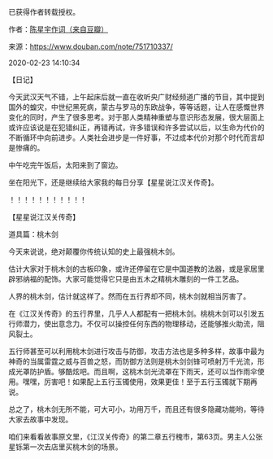 已获得作者转载授权。


作者：[陈星宇作词（来自豆瓣）](https://www.douban.com/people/chenxingyu2009/)


来源：https://www.douban.com/note/751710337/


2020-02-23 14:10:34


【日记】  

今天武汉天气不错，上午起床后就一直在收听央广财经频道广播的节目，其中提到国外的蝗灾，中世纪黑死病，蒙古与罗马的东欧战争，等等话题，让人在感慨世界变化的同时，产生了很多思考。对于那人类精神重塑与意识形态发展，很大层面上或许应该说是在犯错纠正，再错再试，许多错误和许多尝试以后，以生命为代价的不断循环中向前进步。人类社会进步是一件好事，不过成本代价对那个时代而言却是惨痛的。  

中午吃完午饭后，太阳来到了窗边。  

坐在阳光下，还是继续给大家我的每日分享【星星说江汉关传奇】。  

！！！！！！！！！！！  

【星星说江汉关传奇】  

道具篇：桃木剑  

今天来说说，绝对颠覆你传统认知的史上最强桃木剑。  

估计大家对于桃木剑的古板印象，或许还停留在它是中国道教的法器，或是家居里辟邪纳福的配饰。大家可能觉得它只是由五木之精桃木雕刻的一件工艺品。  

人界的桃木剑，估计就这样了。然而在五行界却不同，桃木剑就相当厉害了。  

在《江汉关传奇》的五行界里，几乎人人都配有一把桃木剑。桃桃木剑可以引发五行师潜力，使出意念力。不仅可以操控任何东西的物理移动，还能够推火助流，阻风裂土。  

五行师甚至可以利用桃木剑进行攻击与防御，攻击方法也是多种多样，故事中最为神奇的当属雷霆之威与百兽之怒，而防御方法则是桃木剑剑锋可喷射万千光流，形成光罩防护盾。够酷炫吧。而且啊，这桃木剑光流罩在下雨天，还可以当作雨伞使用。嘿嘿，厉害吧！如果配上五行玉镯使用，效果更佳！至于五行玉镯就下期再说。  

总之了，桃木剑无所不能，可大可小，功用万千，而且还有很多隐藏功能哟，等待大家去故事中发现。  

咱们来看看故事原文里，《江汉关传奇》的第二章五行槐市，第63页。男主人公张星铄第一次去店里买桃木剑的场景。  

